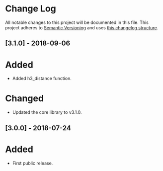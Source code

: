 Change Log
==========

All notable changes to this project will be documented in this file.
This project adheres to [Semantic Versioning](http://semver.org/) and uses [this changelog structure](http://keepachangelog.com/).


[3.1.0] - 2018-09-06
--------------------

# Added
- Added h3_distance function.

# Changed
- Updated the core library to v3.1.0.

[3.0.0] - 2018-07-24
--------------------

# Added
- First public release.


